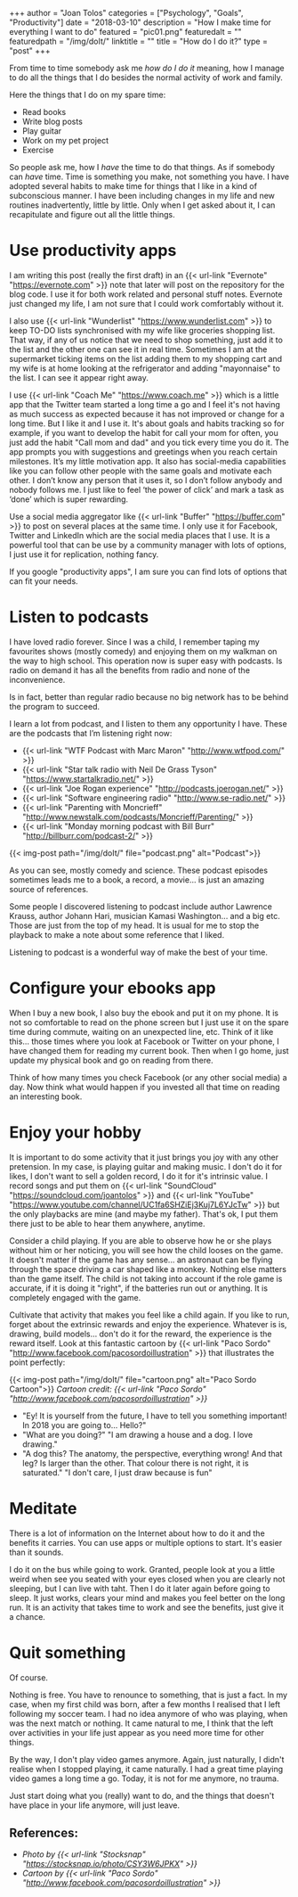 +++
author = "Joan Tolos"
categories = ["Psychology", "Goals", "Productivity"]
date = "2018-03-10"
description = "How I make time for everything I want to do"
featured = "pic01.png"
featuredalt = ""
featuredpath = "/img/doIt/"
linktitle = ""
title = "How do I do it?"
type = "post"
+++

From time to time somebody ask me *_how do I do it_* meaning, how I manage to do all the things that I do besides the normal activity of work and family.

Here the things that I do on my spare time:

* Read books
* Write blog posts
* Play guitar
* Work on my pet project
* Exercise

So people ask me, how I _have_ the time to do that things. As if somebody can _have_ time. Time is something you make, not something you have. I have adopted several habits to make time for things that I like in a kind of subconscious manner. I have been including changes in my life and new routines inadvertently, little by little. Only when I get asked about it, I can recapitulate and figure out all the little things.

# Use productivity apps

I am writing this post (really the first draft) in an {{< url-link "Evernote" "https://evernote.com" >}} note that later will post on the repository for the blog code. I use it for both work related and personal stuff notes. Evernote just changed my life, I am not sure that I could work comfortably without it.

I also use {{< url-link "Wunderlist" "https://www.wunderlist.com" >}} to keep TO-DO lists synchronised with my wife like groceries shopping list. That way, if any of us notice that we need to shop something, just add it to the list and the other one can see it in real time. Sometimes I am at the supermarket ticking items on the list adding them to my shopping cart and my wife is at home looking at the refrigerator and adding "mayonnaise" to the list. I can see it appear right away.

I use {{< url-link "Coach Me" "https://www.coach.me" >}} which is a little app that the Twitter team started a long time a go and I feel it's not having as much success as expected because it has not improved or change for a long time. But I like it and I use it.
It's about goals and habits tracking so for example, if you want to develop the habit for call your mom for often, you just add the habit "Call mom and dad" and you tick every time you do it. The app prompts you with suggestions and greetings when you reach certain milestones. It’s my little motivation app. It also has social-media capabilities like you can follow other people with the same goals and motivate each other. I don’t know any person that it uses it, so I don’t follow anybody and nobody follows me. I just like to feel ‘the power of click’ and mark a task as ‘done’ which is super rewarding.

Use a social media aggregator like {{< url-link "Buffer" "https://buffer.com" >}} to post on several places at the same time. I only use it for Facebook, Twitter and LinkedIn which are the social media places that I use. It is a powerful tool that can be use by a community manager with lots of options, I just use it for replication, nothing fancy.

If you google "productivity apps", I am sure you can find lots of options that can fit your needs.

# Listen to podcasts

I have loved radio forever. Since I was a child, I remember taping my favourites shows (mostly comedy) and enjoying them on my walkman on the way to high school. This operation now is super easy with podcasts. Is radio on demand it has all the benefits from radio and none of the inconvenience.

Is in fact, better than regular radio because no big network has to be behind the program to succeed.

I learn a lot from podcast, and I listen to them any opportunity I have. These are the podcasts that I’m listening right now:

* {{< url-link "WTF Podcast with Marc Maron" "http://www.wtfpod.com/" >}}
* {{< url-link "Star talk radio with Neil De Grass Tyson" "https://www.startalkradio.net/" >}}
* {{< url-link "Joe Rogan experience" "http://podcasts.joerogan.net/" >}}
* {{< url-link "Software engineering radio" "http://www.se-radio.net/" >}}
* {{< url-link "Parenting with Moncrieff" "http://www.newstalk.com/podcasts/Moncrieff/Parenting/" >}}
* {{< url-link "Monday morning podcast with Bill Burr" "http://billburr.com/podcast-2/" >}}

{{< img-post path="/img/doIt/" file="podcast.png" alt="Podcast">}}

As you can see, mostly comedy and science. These podcast episodes sometimes leads me to a book, a record, a movie... is just an amazing source of references.

Some people I discovered listening to podcast include author Lawrence Krauss, author Johann Hari, musician Kamasi Washington... and a big etc. Those are just from the top of my head. It is usual for me to stop the playback to make a note about some reference that I liked.

Listening to podcast is a wonderful way of make the best of your time.

# Configure your ebooks app

When I buy a new book, I also buy the ebook and put it on my phone. It is not so comfortable to read on the phone screen but I just use it on the spare time during commute, waiting on an unexpected line, etc. Think of it like this... those times where you look at Facebook or Twitter on your phone, I have changed them for reading my current book. Then when I go home, just update my physical book and go on reading from there.

Think of how many times you check Facebook (or any other social media) a day. Now think what would happen if you invested all that time on reading an interesting book.

# Enjoy your hobby

It is important to do some activity that it just brings you joy with any other pretension. In my case, is playing guitar and making music. I don't do it for likes, I don't want to sell a golden record, I do it for it's intrinsic value. I record songs and put them on {{< url-link "SoundCloud" "https://soundcloud.com/joantolos" >}} and {{< url-link "YouTube" "https://www.youtube.com/channel/UC1fa6SHZiEj3Kuj7L6YJcTw" >}} but the only playbacks are mine (and maybe my father). That's ok, I put them there just to be able to hear them anywhere, anytime.

Consider a child playing. If you are able to observe how he or she plays without him or her noticing, you will see how the child looses on the game. It doesn't matter if the game has any sense... an astronaut can be flying through the space driving a car shaped like a monkey. Nothing else matters than the game itself. The child is not taking into account if the role game is accurate, if it is doing it "right", if the batteries run out or anything. It is completely engaged with the game.

Cultivate that activity that makes you feel like a child again. If you like to run, forget about the extrinsic rewards and enjoy the experience. Whatever is is, drawing, build models... don't do it for the reward, the experience is the reward itself. Look at this fantastic cartoon by {{< url-link "Paco Sordo" "http://www.facebook.com/pacosordoillustration" >}} that illustrates the point perfectly:

{{< img-post path="/img/doIt/" file="cartoon.png" alt="Paco Sordo Cartoon">}}
_Cartoon credit: {{< url-link "Paco Sordo" "http://www.facebook.com/pacosordoillustration" >}}_

* "Ey! It is yourself from the future, I have to tell you something important! In 2018 you are going to... Hello?"
* "What are you doing?" "I am drawing a house and a dog. I love drawing."
* "A dog this? The anatomy, the perspective, everything wrong! And that leg? Is larger than the other. That colour there is not right, it is saturated." "I don't care, I just draw because is fun"

# Meditate

There is a lot of information on the Internet about how to do it and the benefits it carries. You can use apps or multiple options to start. It's easier than it sounds.

I do it on the bus while going to work. Granted, people look at you a little weird when see you seated with your eyes closed when you are clearly not sleeping, but I can live with taht. Then I do it later again before going to sleep. It just works, clears your mind and makes you feel better on the long run. It is an activity that takes time to work and see the benefits, just give it a chance.

# Quit something

Of course.

Nothing is free. You have to renounce to something, that is just a fact. In my case, when my first child was born, after a few months I realised that I left following my soccer team. I had no idea anymore of who was playing, when was the next match or nothing. It came natural to me, I think that the left over activities in your life just appear as you need more time for other things.

By the way, I don't play video games anymore. Again, just naturally, I didn't realise when I stopped playing, it came naturally. I had a great time playing video games a long time a go. Today, it is not for me anymore, no trauma.

Just start doing what you (really) want to do, and the things that doesn't have place in your life anymore, will just leave.

## References:

* _Photo by {{< url-link "Stocksnap" "https://stocksnap.io/photo/CSY3W6JPKX" >}}_
* _Cartoon by {{< url-link "Paco Sordo" "http://www.facebook.com/pacosordoillustration" >}}_
